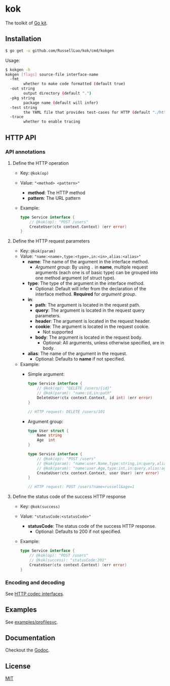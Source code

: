 # kok

The toolkit of [Go kit][1].


## Installation

```bash
$ go get -u github.com/RussellLuo/kok/cmd/kokgen
```

Usage:

```bash
$ kokgen -h
kokgen [flags] source-file interface-name
  -fmt
    	whether to make code formatted (default true)
  -out string
    	output directory (default ".")
  -pkg string
    	package name (default will infer)
  -test string
    	the YAML file that provides test-cases for HTTP (default "./http.test.yaml")
  -trace
    	whether to enable tracing
```


## HTTP API

### API annotations

1. Define the HTTP operation

    - Key: `@kok(op)`
    - Value: `"<method> <pattern>"`
        + **method**: The HTTP method
        + **pattern**: The URL pattern
    - Example:

        ```go
        type Service interface {
            // @kok(op): "POST /users"
            CreateUser(ctx context.Context) (err error)
        }
        ```

2. Define the HTTP request parameters

    - Key: `@kok(param)`
    - Value: `"name:<name>,type:<type>,in:<in>,alias:<alias>"`
        + **name**: The name of the argument in the interface method.
            - *Argument group*: By using `.` in **name**, multiple request arguments (each one is of basic type) can be grouped into one method argument (of struct type).
        + **type**: The type of the argument in the interface method.
            - Optional: Default will infer from the declaration of the interface method. **Required** for *argument group*.
        + **in**:
            - **path**: The argument is located in the request path.
            - **query**: The argument is located in the request query parameters.
            - **header**: The argument is located in the request header.
            - **cookie**: The argument is located in the request cookie.
                + Not supported
            - **body**: The argument is located in the request body.
                + Optional: All arguments, unless otherwise specified, are in body.
        + **alias**: The name of the argument in the request.
            - Optional: Defaults to **name** if not specified.
    - Example:
        + Simple argument:

            ```go
            type Service interface {
                // @kok(op): "DELETE /users/{id}"
                // @kok(param): "name:id,in:path"
                DeleteUser(ctx context.Context, id int) (err error)
            }

            // HTTP request: DELETE /users/101
            ```
        + Argument group:

            ```go
            type User struct {
                Name string
                Age  int
            }

            type Service interface {
                // @kok(op): "POST /users"
                // @kok(param): "name:user.Name,type:string,in:query,alias:name"
                // @kok(param): "name:user.Age,type:int,in:query,alias:age"
                CreateUser(ctx context.Context, user User) (err error)
            }

            // HTTP request: POST /users?name=russell&age=1
            ```

3. Define the status code of the success HTTP response

    - Key: `@kok(success)`
    - Value: `"statusCode:<statusCode>"`
        + **statusCode**: The status code of the success HTTP response.
            - Optional: Defaults to 200 if not specified.
    - Example:

        ```go
        type Service interface {
            // @kok(op): "POST /users"
            // @kok(success): "statusCode:201"
            CreateUser(ctx context.Context) (err error)
        }
        ```

### Encoding and decoding

See [HTTP codec interfaces](https://github.com/RussellLuo/kok/blob/master/pkg/codec/httpv2/codec.go).


## Examples

See [examples/profilesvc](examples/profilesvc).


## Documentation

Checkout the [Godoc][2].


## License

[MIT](LICENSE)


[1]: https://github.com/go-kit/kit
[2]: https://godoc.org/github.com/RussellLuo/kok
